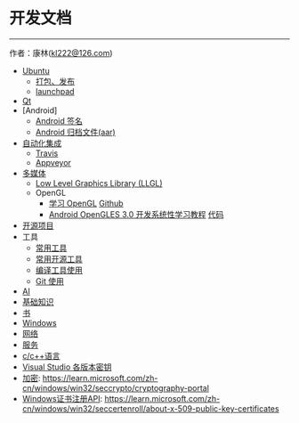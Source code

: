 # 开发文档
----------

作者：康林(kl222@126.com)

- [Ubuntu](ubuntu/ubuntu.md)
  + [打包、发布](ubuntu/package.md)
  + [launchpad](ubuntu/launchpad.md)
- [Qt](qt/qt.md)
- [Android]
  + [Android 签名](android/Signature.md)
  + [Android 归档文件(aar)](android/aar.md)
- [自动化集成](ci/README.md)
  + [Travis](ci/travis/travis.md)
  + [Appveyor](ci/appveyor/Appveyor.md)
- [多媒体](multimedia/Multimedia.md)
  + [Low Level Graphics Library (LLGL)](https://github.com/LukasBanana/LLGL)
  + OpenGL
    - [学习 OpenGL](https://learnopengl-cn.github.io/) [Github](https://github.com/LearnOpenGL-CN/LearnOpenGL-CN)
    - [Android OpenGLES 3.0 开发系统性学习教程](https://blog.csdn.net/Kennethdroid/article/details/106026017) [代码](https://github.com/githubhaohao/NDK_OpenGLES_3_0)
- [开源项目](compile/README.md)
- 工具
  + [常用工具](opensource/Tools.md)
  + [常用开源工具](opensource/OpenSourceTools.md)
  + [编译工具使用](compile/tools.md)
  + [Git 使用](git.md)
- [AI](ai/ai.md)
- [基础知识](base/README.md)
- [书](Books.md)
- [Windows](Windows)
- [网络](net/README.md)
- [服务](server/README.md)
- [c/c++语言](c/README.md)
- [Visual Studio 各版本密钥](c/VisualStudioKey.md)
- [加密](加密.pdf): https://learn.microsoft.com/zh-cn/windows/win32/seccrypto/cryptography-portal
- [Windows证书注册API](Windows证书注册API.pdf): https://learn.microsoft.com/zh-cn/windows/win32/seccertenroll/about-x-509-public-key-certificates

